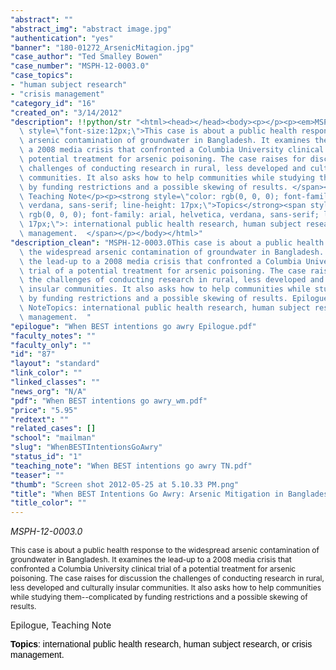 ```yaml
---
"abstract": ""
"abstract_img": "abstract image.jpg"
"authentication": "yes"
"banner": "180-01272_ArsenicMitagion.jpg"
"case_author": "Ted Smalley Bowen"
"case_number": "MSPH-12-0003.0"
"case_topics":
- "human subject research"
- "crisis management"
"category_id": "16"
"created_on": "3/14/2012"
"description": !!python/str "<html><head></head><body><p></p><p><em>MSPH-12-0003.0</em></p><p><span\
  \ style=\"font-size:12px;\">This case is about a public health response to the widespread\
  \ arsenic contamination of groundwater in Bangladesh. It examines the lead-up to\
  \ a 2008 media crisis that confronted a Columbia University clinical trial of a\
  \ potential treatment for arsenic poisoning. The case raises for discussion the\
  \ challenges of conducting research in rural, less developed and culturally insular\
  \ communities. It also asks how to help communities while studying them--complicated\
  \ by funding restrictions and a possible skewing of results. </span></p><p>Epilogue,\
  \ Teaching Note</p><p><strong style=\"color: rgb(0, 0, 0); font-family: arial, helvetica,\
  \ verdana, sans-serif; line-height: 17px;\">Topics</strong><span style=\"color:\
  \ rgb(0, 0, 0); font-family: arial, helvetica, verdana, sans-serif; line-height:\
  \ 17px;\">: international public health research, human subject research, or crisis\
  \ management.  </span></p></body></html>"
"description_clean": "MSPH-12-0003.0This case is about a public health response to\
  \ the widespread arsenic contamination of groundwater in Bangladesh. It examines\
  \ the lead-up to a 2008 media crisis that confronted a Columbia University clinical\
  \ trial of a potential treatment for arsenic poisoning. The case raises for discussion\
  \ the challenges of conducting research in rural, less developed and culturally\
  \ insular communities. It also asks how to help communities while studying them--complicated\
  \ by funding restrictions and a possible skewing of results. Epilogue, Teaching\
  \ NoteTopics: international public health research, human subject research, or crisis\
  \ management.  "
"epilogue": "When BEST intentions go awry Epilogue.pdf"
"faculty_notes": ""
"faculty_only": ""
"id": "87"
"layout": "standard"
"link_color": ""
"linked_classes": ""
"news_org": "N/A"
"pdf": "When BEST intentions go awry_wm.pdf"
"price": "5.95"
"redtext": ""
"related_cases": []
"school": "mailman"
"slug": "WhenBESTIntentionsGoAwry"
"status_id": "1"
"teaching_note": "When BEST intentions go awry TN.pdf"
"teaser": ""
"thumb": "Screen shot 2012-05-25 at 5.10.33 PM.png"
"title": "When BEST Intentions Go Awry: Arsenic Mitigation in Bangladesh"
"title_color": ""
---
```

<html><head></head><body><p></p><p><em>MSPH-12-0003.0</em></p><p><span style="font-size:12px;">This case is about a public health response to the widespread arsenic contamination of groundwater in Bangladesh. It examines the lead-up to a 2008 media crisis that confronted a Columbia University clinical trial of a potential treatment for arsenic poisoning. The case raises for discussion the challenges of conducting research in rural, less developed and culturally insular communities. It also asks how to help communities while studying them--complicated by funding restrictions and a possible skewing of results. </span></p><p>Epilogue, Teaching Note</p><p><strong style="color: rgb(0, 0, 0); font-family: arial, helvetica, verdana, sans-serif; line-height: 17px;">Topics</strong><span style="color: rgb(0, 0, 0); font-family: arial, helvetica, verdana, sans-serif; line-height: 17px;">: international public health research, human subject research, or crisis management.  </span></p></body></html>
